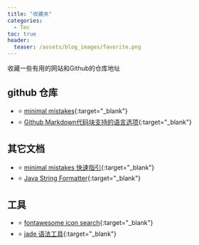 ```yaml
---
title: "收藏夹"
categories:
  - Tec
toc: true
header:
  teaser: /assets/blog_images/favorite.png
---
```

收藏一些有用的网站和Github的仓库地址

## github 仓库
 * ⭐️ [minimal mistakes](https://github.com/mmistakes/minimal-mistakes){:target="_blank"}
 * ⭐️ [Github Markdown代码块支持的语言选项](https://github.com/github/linguist/blob/master/lib/linguist/languages.yml){:target="_blank"}


## 其它文档
 * ⭐️ [minimal mistakes 快速指引](https://mmistakes.github.io/minimal-mistakes/docs/quick-start-guide/){:target="_blank"}
 * ⭐️ [Java String Formatter](https://docs.oracle.com/javase/8/docs/api/java/util/Formatter.html){:target="_blank"}

## 工具
 * ⭐️ [fontawesome icon search](https://fontawesome.com/icons?d=gallery){:target="_blank"}
 * ⭐️ [jade 语法工具](http://naltatis.github.io/jade-syntax-docs/){:target="_blank"}